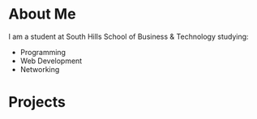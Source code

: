 # About Me

I am a student at South Hills School of Business & Technology studying:
* Programming
* Web Development
* Networking


# Projects



